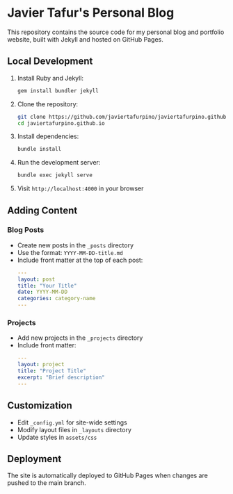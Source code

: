 # Javier Tafur's Personal Blog

This repository contains the source code for my personal blog and portfolio website, built with Jekyll and hosted on GitHub Pages.

## Local Development

1. Install Ruby and Jekyll:
   ```bash
   gem install bundler jekyll
   ```

2. Clone the repository:
   ```bash
   git clone https://github.com/javiertafurpino/javiertafurpino.github.io.git
   cd javiertafurpino.github.io
   ```

3. Install dependencies:
   ```bash
   bundle install
   ```

4. Run the development server:
   ```bash
   bundle exec jekyll serve
   ```

5. Visit `http://localhost:4000` in your browser

## Adding Content

### Blog Posts
- Create new posts in the `_posts` directory
- Use the format: `YYYY-MM-DD-title.md`
- Include front matter at the top of each post:
  ```yaml
  ---
  layout: post
  title: "Your Title"
  date: YYYY-MM-DD
  categories: category-name
  ---
  ```

### Projects
- Add new projects in the `_projects` directory
- Include front matter:
  ```yaml
  ---
  layout: project
  title: "Project Title"
  excerpt: "Brief description"
  ---
  ```

## Customization

- Edit `_config.yml` for site-wide settings
- Modify layout files in `_layouts` directory
- Update styles in `assets/css`

## Deployment

The site is automatically deployed to GitHub Pages when changes are pushed to the main branch.
